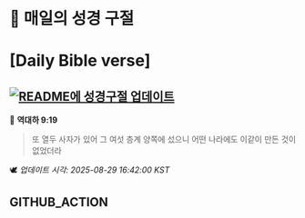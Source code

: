 # 🙏 매일의 성경 구절
# [Daily Bible verse]
## [![README에 성경구절 업데이트](https://github.com/DONGSUKA/first_test/actions/workflows/update-readme-bible.yml/badge.svg)](https://github.com/DONGSUKA/first_test/actions/workflows/update-readme-bible.yml)
<!-- START_BIBLE_VERSE -->
📖 **역대하 9:19**
> 또 열두 사자가 있어 그 여섯 층계 양쪽에 섰으니 어떤 나라에도 이같이 만든 것이 없었더라

🕊️ _업데이트 시각: 2025-08-29 16:42:00 KST_
  <!-- END_BIBLE_VERSE -->
## GITHUB_ACTION
